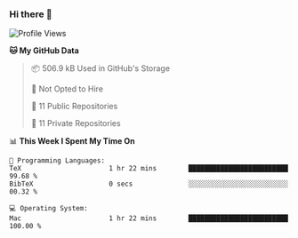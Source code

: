 ### Hi there 👋

<!--
**huayuan4396/huayuan4396** is a ✨ _special_ ✨ repository because its `README.md` (this file) appears on your GitHub profile.

Here are some ideas to get you started:

- 🔭 I’m currently working on ...
- 🌱 I’m currently learning ...
- 👯 I’m looking to collaborate on ...
- 🤔 I’m looking for help with ...
- 💬 Ask me about ...
- 📫 How to reach me: ...
- 😄 Pronouns: ...
- ⚡ Fun fact: ...
-->

<!--START_SECTION:waka-->
![Profile Views](http://img.shields.io/badge/Profile%20Views-2-blue)

**🐱 My GitHub Data** 

> 📦 506.9 kB Used in GitHub's Storage 
 > 
> 🚫 Not Opted to Hire
 > 
> 📜 11 Public Repositories 
 > 
> 🔑 11 Private Repositories 
 > 
📊 **This Week I Spent My Time On** 

```text
💬 Programming Languages: 
TeX                      1 hr 22 mins        █████████████████████████   99.68 % 
BibTeX                   0 secs              ░░░░░░░░░░░░░░░░░░░░░░░░░   00.32 % 

💻 Operating System: 
Mac                      1 hr 22 mins        █████████████████████████   100.00 % 
```


<!--END_SECTION:waka-->

